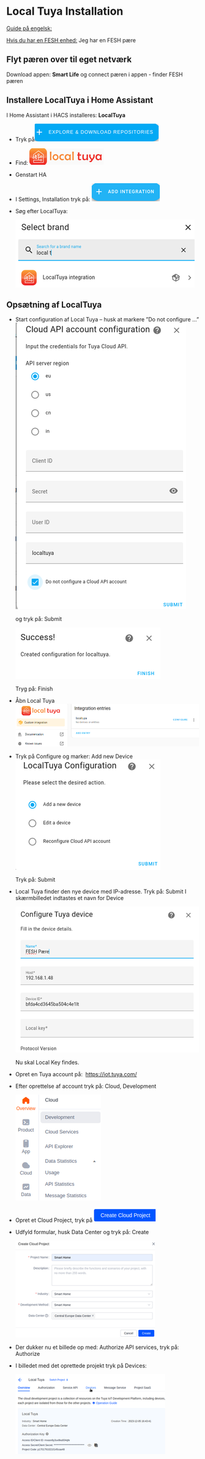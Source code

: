 # Local Tuya Installation

[Guide på engelsk:](https://smarthomecircle.com/how-to-setup-local-tuya-in-home-assistant)

[Hvis du har en FESH enhed:](https://fesh.dk/hjaelpecenter/hvordan-flytter-jeg-min-produkter-til-et-andet-wi-fi-netvaerk/)
Jeg har en FESH pære

## Flyt pæren over til eget netværk

Download appen: **Smart Life**
og connect pæren i appen - finder FESH pæren

## Installere LocalTuya i Home Assistant

I Home Assistant i HACS installeres: **LocalTuya**

- Tryk på![Tryk på](Images/HACS_LocalT_Inst.png)

- Find:  ![Alt text](Images/LocalTuya_App.png)

- Genstart HA

- I Settings, Installation tryk på: ![Alt text](<Images/Add Integration.png>)

- Søg efter LocalTuya:

    ![](<Images/Search LocalTuya.png>)

## Opsætning af LocalTuya

- Start configuration af Local Tuya – husk at markere ”Do not configure …”
![Alt text](Images/ConfigureTuya.png)

  og tryk på: Submit

    ![Alt text](Images/ConfigureTuya_Succes.png)
  
  Tryg på: Finish

- Åbn Local Tuya ![Alt text](Images/Abn_LocalTuya.png)

- Tryk på Configure og marker: Add new Device
    ![Alt text](Images/AddNewDevice.png)
  
  Tryk på: Submit
- Local Tuya finder den nye device med IP-adresse. Tryk på: Submit
  I skærmbilledet indtastes et navn for Device
    
    ![Alt text](Images/ConfigureTuyaDevice.png)
  
  Nu skal  Local Key findes.

- Opret en Tuya account på:  https://iot.tuya.com/

- Efter oprettelse af account tryk på: Cloud, Development

    ![Alt text](Images/TuyaDevelopment.png)

- Opret et Cloud Project, tryk på  ![Alt text](Images/CreateCloud.png)

- Udfyld formular, husk Data Center og tryk på: Create

    ![Alt text](Images/CreateCloudProject.png)
- Der dukker nu et billede op med: Authorize API services, tryk på: Authorize
- I billedet med det oprettede projekt tryk på Devices:

    ![Alt text](Images/Devices.png)


